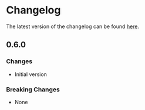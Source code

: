 # Changelog

The latest version of the changelog can be found [here](/Azure/bicep-registry-modules/blob/main/avm/res/insights/data-collection-rule/CHANGELOG.md).

## 0.6.0

### Changes

- Initial version

### Breaking Changes

- None
